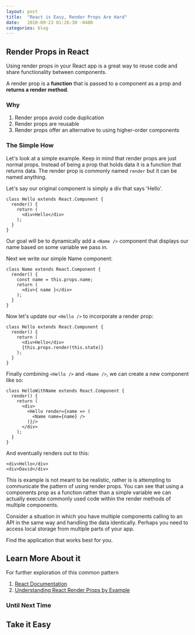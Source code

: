 ```yaml
---
layout: post
title:  "React is Easy, Render Props Are Hard"
date:   2018-09-23 01:26:30 -0400
categories: blog
---
```


## Render Props in React
Using render props in your React app is a great way to reuse code and share functionality between components.

A render prop is a **function** that is passed to a component as a prop and **returns a render method**.

### Why
1. Render props avoid code duplication
2. Render props are reusable
3. Render props offer an alternative to using higher-order components

### The Simple How
Let's look at a simple example. Keep in mind that render props are just normal props. Instead of being a prop that holds data it is a function that returns data. The render prop is commonly named `render` but it can be named anything.

Let's say our original component is simply a div that says 'Hello'.
```
class Hello extends React.Component {
  render() {
    return (
      <div>Hello</div>
    );
  }
}
```

Our goal will be to dynamically add a `<Name />` component that displays our name based on some variable we pass in.

Next we write our simple Name component:
```
class Name extends React.Component {
  render() {
    const name = this.props.name;
    return (
      <div>{ name }</div>
    );
  }
}
```

Now let's update our `<Hello />` to incorporate a render prop:
```
class Hello extends React.Component {
  render() {
    return (
      <div>Hello</div>
      {this.props.render(this.state)}
    );
  }
}
```

Finally combining `<Hello />` and `<Name />`, we can create a new component like so:
```
class HelloWithName extends React.Component {
  render() {
    return (
      <div>
        <Hello render={name => (
          <Name name={name} />
        )}/>
      </div>
    );
  }
}
```
And eventually renders out to this:
```
<div>Hello</div>
<div>David</div>
```

This is example is not meant to be realistic, rather is is attempting to communicate the pattern of using render props. You can see that using a components prop as a function rather than a simple variable we can actually execute commonly used code within the render methods of multiple components.

Consider a situation in which you have multiple components calling to an API in the same way and handling the data identically. Perhaps you need to access local storage from multiple parts of your app.

Find the application that works best for you.

## Learn More About it
 For further exploration of this common pattern

1. [React Documentation](https://reactjs.org/docs/render-props.html)
2. [Understanding React Render Props by Example](https://levelup.gitconnected.com/understanding-react-render-props-by-example-71f2162fd0f2)

### Until Next Time

## Take it Easy
